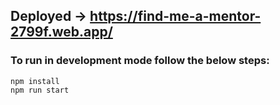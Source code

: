 ## Deployed -> https://find-me-a-mentor-2799f.web.app/


### To run in development mode follow the below steps:

`npm install`
<br/>
`npm run start`
